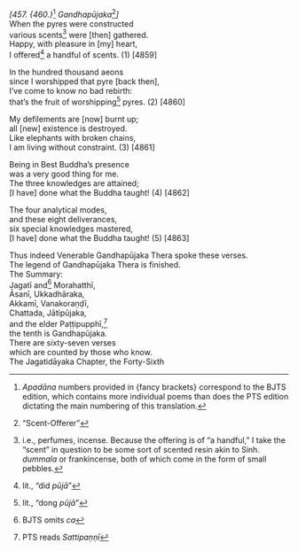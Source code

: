 *\[457. {460.}*[^1] *Gandhapūjaka*[^2]*\]*  
When the pyres were constructed  
various scents[^3] were \[then\] gathered.  
Happy, with pleasure in \[my\] heart,  
I offered[^4] a handful of scents. (1) \[4859\]

In the hundred thousand aeons  
since I worshipped that pyre \[back then\],  
I’ve come to know no bad rebirth:  
that’s the fruit of worshipping[^5] pyres. (2) \[4860\]

My defilements are \[now\] burnt up;  
all \[new\] existence is destroyed.  
Like elephants with broken chains,  
I am living without constraint. (3) \[4861\]

Being in Best Buddha’s presence  
was a very good thing for me.  
The three knowledges are attained;  
\[I have\] done what the Buddha taught! (4) \[4862\]

The four analytical modes,  
and these eight deliverances,  
six special knowledges mastered,  
\[I have\] done what the Buddha taught! (5) \[4863\]

Thus indeed Venerable Gandhapūjaka Thera spoke these verses.  
The legend of Gandhapūjaka Thera is finished.  
The Summary:  
Jagatī and[^6] Morahatthī,  
Āsanī, Ukkadhāraka,  
Akkamī, Vanakoraṇḍī,  
Chattada, Jātipūjaka,  
and the elder Paṭṭipupphī,[^7]  
the tenth is Gandhapūjaka.  
There are sixty-seven verses  
which are counted by those who know.  
The Jagatidāyaka Chapter, the Forty-Sixth

[^1]: *Apadāna* numbers provided in {fancy brackets} correspond to the BJTS edition, which contains more individual poems than does the PTS edition dictating the main numbering of this translation.

[^2]: “Scent-Offerer”

[^3]: i.e., perfumes, incense. Because the offering is of “a handful,” I take the “scent” in question to be some sort of scented resin akin to Sinh. *dummala* or frankincense, both of which come in the form of small pebbles.

[^4]: lit., “did *pūjā*”

[^5]: lit., “dong *pūjā*”

[^6]: BJTS omits *ca*

[^7]: PTS reads *Sattipaṇṇī*
